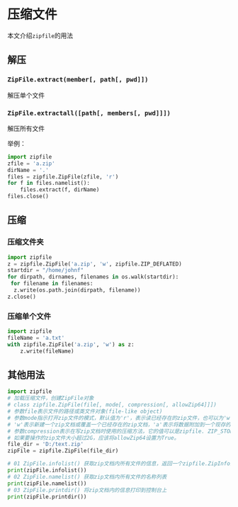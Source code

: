 # 压缩文件

本文介绍`zipfile`的用法

## 解压

### `ZipFile.extract(member[, path[, pwd]])`
  
解压单个文件

### `ZipFile.extractall([path[, members[, pwd]]])`

解压所有文件

举例：

```python
import zipfile
zfile = 'a.zip'
dirName = '.'
files = zipfile.ZipFile(zfile, 'r')
for f in files.namelist():
    files.extract(f, dirName)
files.close()
```

## 压缩

### 压缩文件夹
```python
import zipfile
z = zipfile.ZipFile('a.zip', 'w', zipfile.ZIP_DEFLATED)
startdir = "/home/johnf"
for dirpath, dirnames, filenames in os.walk(startdir):
 for filename in filenames:
  z.write(os.path.join(dirpath, filename))
z.close()
```

### 压缩单个文件

```python
import zipfile
fileName = 'a.txt'
with zipfile.ZipFile('a.zip', 'w') as z:
    z.write(fileName)
```

## 其他用法

```python
import zipfile
# 加载压缩文件，创建ZipFile对象
# class zipfile.ZipFile(file[, mode[, compression[, allowZip64]]])
# 参数file表示文件的路径或类文件对象(file-like object)
# 参数mode指示打开zip文件的模式，默认值为'r'，表示读已经存在的zip文件，也可以为'w'或'a'，
# 'w'表示新建一个zip文档或覆盖一个已经存在的zip文档，'a'表示将数据附加到一个现存的zip文档中
# 参数compression表示在写zip文档时使用的压缩方法，它的值可以是zipfile. ZIP_STORED 或zipfile. ZIP_DEFLATED。
# 如果要操作的zip文件大小超过2G，应该将allowZip64设置为True。
file_dir = 'D:/text.zip'
zipFile = zipfile.ZipFile(file_dir)

# 01 ZipFile.infolist() 获取zip文档内所有文件的信息，返回一个zipfile.ZipInfo的列表
print(zipFile.infolist())
# 02 ZipFile.namelist() 获取zip文档内所有文件的名称列表
print(zipFile.namelist())
# 03 ZipFile.printdir() 将zip文档内的信息打印到控制台上
print(zipFile.printdir())
```